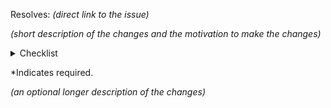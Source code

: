 Resolves: *(direct link to the issue)*

*(short description of the changes and the motivation to make the changes)*

<!-- Use "x" to fill the checkboxes below like [x] -->

<details>

<summary>Checklist</summary>

- [ ] I made sure the code compiles on my machine*
- [ ] I made sure that my contributions are licensed under GPL v2 or later.*
  - [ ] I made sure that ALL commits have been signed off [in order to comply with the DCO](https://codeberg.org/tenacityteam/tenacity/src/branch/main/CONTRIBUTING.md#developer-certificate-of-origin).*
- [ ] I made sure there are no unnecessary changes in the code
- [ ] I made sure the title of the PR reflects the core meaning of the issue I am solving
- [ ] I made sure the commit message(s) contain a description and answer the question "Why do those changes fix that particular issue?" or "Why are those changes really necessary as improvements?"

</details>

\*Indicates required.

*(an optional longer description of the changes)*
